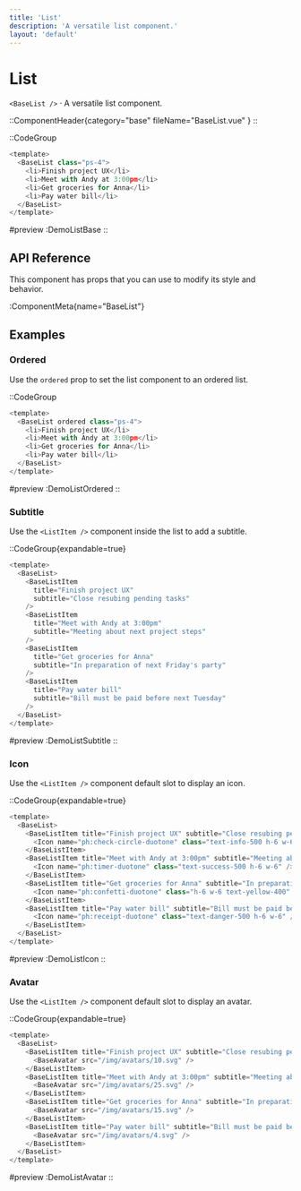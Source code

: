 ```yaml
---
title: 'List'
description: 'A versatile list component.'
layout: 'default'
---
```


# List

`<BaseList />` · A versatile list component.

::ComponentHeader{category="base" fileName="BaseList.vue" }
::

::CodeGroup

```js [DemoListBase.vue]
<template>
  <BaseList class="ps-4">
    <li>Finish project UX</li>
    <li>Meet with Andy at 3:00pm</li>
    <li>Get groceries for Anna</li>
    <li>Pay water bill</li>
  </BaseList>
</template>
```

#preview
:DemoListBase
::


## API Reference

This component has props that you can use to modify its style and behavior.

:ComponentMeta{name="BaseList"}

## Examples

### Ordered

Use the `ordered` prop to set the list component to an ordered list.

::CodeGroup

```js [DemoListOrdered.vue]
<template>
  <BaseList ordered class="ps-4">
    <li>Finish project UX</li>
    <li>Meet with Andy at 3:00pm</li>
    <li>Get groceries for Anna</li>
    <li>Pay water bill</li>
  </BaseList>
</template>
```

#preview
:DemoListOrdered
::

### Subtitle

Use the `<ListItem />` component inside the list to add a subtitle.

::CodeGroup{expandable=true}

```js [DemoListSubtitle.vue]
<template>
  <BaseList>
    <BaseListItem 
      title="Finish project UX" 
      subtitle="Close resubing pending tasks" 
    />
    <BaseListItem 
      title="Meet with Andy at 3:00pm" 
      subtitle="Meeting about next project steps" 
    />
    <BaseListItem 
      title="Get groceries for Anna" 
      subtitle="In preparation of next Friday's party" 
    />
    <BaseListItem 
      title="Pay water bill" 
      subtitle="Bill must be paid before next Tuesday" 
    />
  </BaseList>
</template>
```

#preview
:DemoListSubtitle
::

### Icon

Use the `<ListItem />` component default slot to display an icon.

::CodeGroup{expandable=true}

```js [DemoListIcon.vue]
<template>
  <BaseList>
    <BaseListItem title="Finish project UX" subtitle="Close resubing pending tasks">
      <Icon name="ph:check-circle-duotone" class="text-info-500 h-6 w-6" />
    </BaseListItem>
    <BaseListItem title="Meet with Andy at 3:00pm" subtitle="Meeting about next project steps">
      <Icon name="ph:timer-duotone" class="text-success-500 h-6 w-6" />
    </BaseListItem>
    <BaseListItem title="Get groceries for Anna" subtitle="In preparation of next Friday's party">
      <Icon name="ph:confetti-duotone" class="h-6 w-6 text-yellow-400" />
    </BaseListItem>
    <BaseListItem title="Pay water bill" subtitle="Bill must be paid before next Tuesday">
      <Icon name="ph:receipt-duotone" class="text-danger-500 h-6 w-6" />
    </BaseListItem>
  </BaseList>
</template>
```

#preview
:DemoListIcon
::

### Avatar

Use the `<ListItem />` component default slot to display an avatar.

::CodeGroup{expandable=true}

```js [DemoListAvatar.vue]
<template>
  <BaseList>
    <BaseListItem title="Finish project UX" subtitle="Close resubing pending tasks">
      <BaseAvatar src="/img/avatars/10.svg" />
    </BaseListItem>
    <BaseListItem title="Meet with Andy at 3:00pm" subtitle="Meeting about next project steps">
      <BaseAvatar src="/img/avatars/25.svg" />
    </BaseListItem>
    <BaseListItem title="Get groceries for Anna" subtitle="In preparation of next Friday's party">
      <BaseAvatar src="/img/avatars/15.svg" />
    </BaseListItem>
    <BaseListItem title="Pay water bill" subtitle="Bill must be paid before next Tuesday">
      <BaseAvatar src="/img/avatars/4.svg" />
    </BaseListItem>
  </BaseList>
</template>
```

#preview
:DemoListAvatar
::